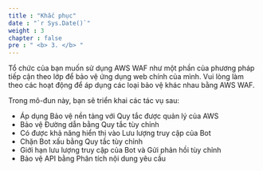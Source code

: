 ```yaml
---
title : "Khắc phục"
date : "`r Sys.Date()`"
weight : 3
chapter : false
pre : " <b> 3. </b> "
---
```


Tổ chức của bạn muốn sử dụng AWS WAF như một phần của phương pháp tiếp cận theo lớp để bảo vệ ứng dụng web chính của mình. Vui lòng làm theo các hoạt động để áp dụng các loại bảo vệ khác nhau bằng AWS WAF.

Trong mô-đun này, bạn sẽ triển khai các tác vụ sau:

- Áp dụng Bảo vệ nền tảng với Quy tắc được quản lý của AWS
- Bảo vệ Đường dẫn bằng Quy tắc tùy chỉnh
- Có được khả năng hiển thị vào Lưu lượng truy cập của Bot
- Chặn Bot xấu bằng Quy tắc tùy chỉnh
- Giới hạn lưu lượng truy cập của Bot và Gửi phản hồi tùy chỉnh
- Bảo vệ API bằng Phân tích nội dung yêu cầu

<!-- Đến cuối Mô-đun này, quá trình triển khai bao gồm các tài nguyên sau:
![Architecture](/images/m0/mod0-asm-archi.png) -->